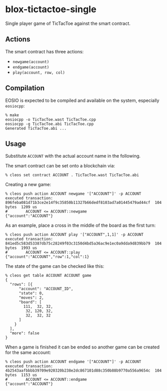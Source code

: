 # blox-tictactoe-single
Single player game of TicTacToe against the smart contract.

## Actions
The smart contract has three actions:
  * `newgame(account)`
  * `endgame(account)`
  * `play(account, row, col)`

## Compilation
EOSIO is expected to be compiled and available on the system, especially `eosiocpp`:
```
% make
eosiocpp -o TicTacToe.wast TicTacToe.cpp
eosiocpp -g TicTacToe.abi TicTacToe.cpp
Generated TicTacToe.abi ...
```

## Usage
Substitute `ACCOUNT` with the actual account name in the following.

The smart contract can be set onto a blockchain via:
```
% cleos set contract ACCOUNT . TicTacToe.wast TicTacToe.abi
```

Creating a new game:
```
% cleos push action ACCOUNT newgame '["ACCOUNT"]' -p ACCOUNT
executed transaction: 896feba081d71b3ce2e14f9c35850b11327b66dedf8103ad7a01445479ad44cf  104 bytes  1209 us
#        ACCOUNT <= ACCOUNT::newgame              {"account":"ACCOUNT"}
```

As an example, place a cross in the middle of the board as the first turn:
```
% cleos push action ACCOUNT play '["ACCOUNT",1,1]' -p ACCOUNT
executed transaction: 841ed5c583d53387db75c28249f03c3150d4bd5a36ac9e1ec0a9dda9d839bb79  104 bytes  1993 us
#        ACCOUNT <= ACCOUNT::play                 {"account":"ACCOUNT","row":1,"col":1}
```

The state of the game can be checked like this:
```
% cleos get table ACCOUNT ACCOUNT game
{
  "rows": [{
      "account": "ACCOUNT_ID",
      "state": 0,
      "moves": 2,
      "board": [
        111,  32, 32,
         32, 120, 32,
         32,  32, 32
      ]
    }
  ],
  "more": false
}
```

When a game is finished it can be ended so another game can be created for the same account:
```
% cleos push action ACCOUNT endgame '["ACCOUNT"]' -p ACCOUNT
executed transaction: 4b2543aafbbbb39709e920320b238e2dc867101d88c350b88b9770a556a9654c  104 bytes  1153 us
#        ACCOUNT <= ACCOUNT::endgame              {"account":"ACCOUNT"}
```

